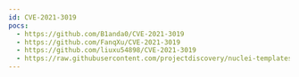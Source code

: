 ```yaml
---
id: CVE-2021-3019
pocs:
  - https://github.com/B1anda0/CVE-2021-3019
  - https://github.com/FanqXu/CVE-2021-3019
  - https://github.com/liuxu54898/CVE-2021-3019
  - https://raw.githubusercontent.com/projectdiscovery/nuclei-templates/master/cves/CVE-2021-3019.yaml
---
```

